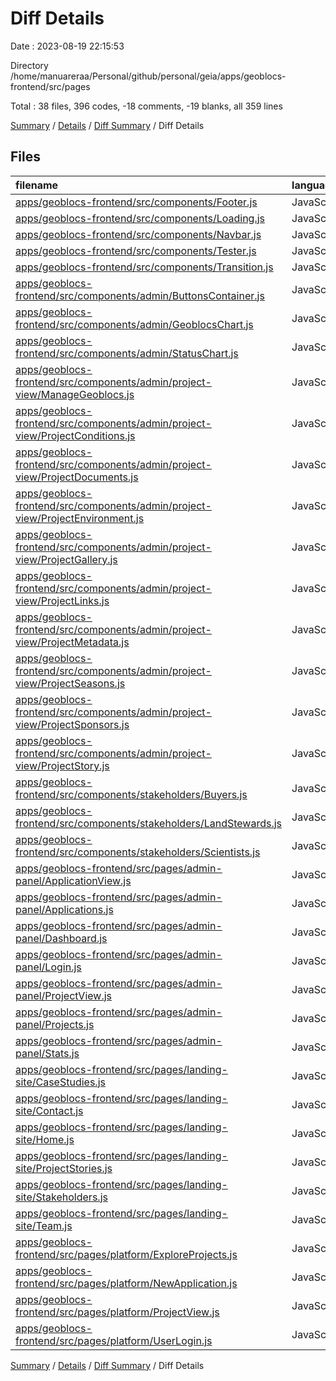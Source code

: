 # Diff Details

Date : 2023-08-19 22:15:53

Directory /home/manuareraa/Personal/github/personal/geia/apps/geoblocs-frontend/src/pages

Total : 38 files,  396 codes, -18 comments, -19 blanks, all 359 lines

[Summary](results.md) / [Details](details.md) / [Diff Summary](diff.md) / Diff Details

## Files
| filename | language | code | comment | blank | total |
| :--- | :--- | ---: | ---: | ---: | ---: |
| [apps/geoblocs-frontend/src/components/Footer.js](/apps/geoblocs-frontend/src/components/Footer.js) | JavaScript | -38 | 0 | -5 | -43 |
| [apps/geoblocs-frontend/src/components/Loading.js](/apps/geoblocs-frontend/src/components/Loading.js) | JavaScript | -16 | 0 | -4 | -20 |
| [apps/geoblocs-frontend/src/components/Navbar.js](/apps/geoblocs-frontend/src/components/Navbar.js) | JavaScript | -111 | -1 | -6 | -118 |
| [apps/geoblocs-frontend/src/components/Tester.js](/apps/geoblocs-frontend/src/components/Tester.js) | JavaScript | -9 | 0 | -2 | -11 |
| [apps/geoblocs-frontend/src/components/Transition.js](/apps/geoblocs-frontend/src/components/Transition.js) | JavaScript | -17 | 0 | -5 | -22 |
| [apps/geoblocs-frontend/src/components/admin/ButtonsContainer.js](/apps/geoblocs-frontend/src/components/admin/ButtonsContainer.js) | JavaScript | -38 | 0 | -3 | -41 |
| [apps/geoblocs-frontend/src/components/admin/GeoblocsChart.js](/apps/geoblocs-frontend/src/components/admin/GeoblocsChart.js) | JavaScript | -137 | -5 | -12 | -154 |
| [apps/geoblocs-frontend/src/components/admin/StatusChart.js](/apps/geoblocs-frontend/src/components/admin/StatusChart.js) | JavaScript | -114 | -4 | -7 | -125 |
| [apps/geoblocs-frontend/src/components/admin/project-view/ManageGeoblocs.js](/apps/geoblocs-frontend/src/components/admin/project-view/ManageGeoblocs.js) | JavaScript | -293 | -11 | -14 | -318 |
| [apps/geoblocs-frontend/src/components/admin/project-view/ProjectConditions.js](/apps/geoblocs-frontend/src/components/admin/project-view/ProjectConditions.js) | JavaScript | -128 | 0 | -11 | -139 |
| [apps/geoblocs-frontend/src/components/admin/project-view/ProjectDocuments.js](/apps/geoblocs-frontend/src/components/admin/project-view/ProjectDocuments.js) | JavaScript | -154 | 0 | -13 | -167 |
| [apps/geoblocs-frontend/src/components/admin/project-view/ProjectEnvironment.js](/apps/geoblocs-frontend/src/components/admin/project-view/ProjectEnvironment.js) | JavaScript | -107 | 0 | -11 | -118 |
| [apps/geoblocs-frontend/src/components/admin/project-view/ProjectGallery.js](/apps/geoblocs-frontend/src/components/admin/project-view/ProjectGallery.js) | JavaScript | -107 | -12 | -10 | -129 |
| [apps/geoblocs-frontend/src/components/admin/project-view/ProjectLinks.js](/apps/geoblocs-frontend/src/components/admin/project-view/ProjectLinks.js) | JavaScript | -123 | 0 | -12 | -135 |
| [apps/geoblocs-frontend/src/components/admin/project-view/ProjectMetadata.js](/apps/geoblocs-frontend/src/components/admin/project-view/ProjectMetadata.js) | JavaScript | -219 | 0 | -13 | -232 |
| [apps/geoblocs-frontend/src/components/admin/project-view/ProjectSeasons.js](/apps/geoblocs-frontend/src/components/admin/project-view/ProjectSeasons.js) | JavaScript | -167 | 0 | -14 | -181 |
| [apps/geoblocs-frontend/src/components/admin/project-view/ProjectSponsors.js](/apps/geoblocs-frontend/src/components/admin/project-view/ProjectSponsors.js) | JavaScript | -170 | 0 | -14 | -184 |
| [apps/geoblocs-frontend/src/components/admin/project-view/ProjectStory.js](/apps/geoblocs-frontend/src/components/admin/project-view/ProjectStory.js) | JavaScript | -140 | 0 | -12 | -152 |
| [apps/geoblocs-frontend/src/components/stakeholders/Buyers.js](/apps/geoblocs-frontend/src/components/stakeholders/Buyers.js) | JavaScript | -98 | 0 | -10 | -108 |
| [apps/geoblocs-frontend/src/components/stakeholders/LandStewards.js](/apps/geoblocs-frontend/src/components/stakeholders/LandStewards.js) | JavaScript | -208 | 0 | -28 | -236 |
| [apps/geoblocs-frontend/src/components/stakeholders/Scientists.js](/apps/geoblocs-frontend/src/components/stakeholders/Scientists.js) | JavaScript | -36 | 0 | -7 | -43 |
| [apps/geoblocs-frontend/src/pages/admin-panel/ApplicationView.js](/apps/geoblocs-frontend/src/pages/admin-panel/ApplicationView.js) | JavaScript | 197 | 0 | 9 | 206 |
| [apps/geoblocs-frontend/src/pages/admin-panel/Applications.js](/apps/geoblocs-frontend/src/pages/admin-panel/Applications.js) | JavaScript | 121 | 1 | 14 | 136 |
| [apps/geoblocs-frontend/src/pages/admin-panel/Dashboard.js](/apps/geoblocs-frontend/src/pages/admin-panel/Dashboard.js) | JavaScript | 37 | 0 | 8 | 45 |
| [apps/geoblocs-frontend/src/pages/admin-panel/Login.js](/apps/geoblocs-frontend/src/pages/admin-panel/Login.js) | JavaScript | 66 | 0 | 7 | 73 |
| [apps/geoblocs-frontend/src/pages/admin-panel/ProjectView.js](/apps/geoblocs-frontend/src/pages/admin-panel/ProjectView.js) | JavaScript | 395 | 6 | 20 | 421 |
| [apps/geoblocs-frontend/src/pages/admin-panel/Projects.js](/apps/geoblocs-frontend/src/pages/admin-panel/Projects.js) | JavaScript | 140 | 1 | 12 | 153 |
| [apps/geoblocs-frontend/src/pages/admin-panel/Stats.js](/apps/geoblocs-frontend/src/pages/admin-panel/Stats.js) | JavaScript | 38 | 0 | 7 | 45 |
| [apps/geoblocs-frontend/src/pages/landing-site/CaseStudies.js](/apps/geoblocs-frontend/src/pages/landing-site/CaseStudies.js) | JavaScript | 192 | 1 | 8 | 201 |
| [apps/geoblocs-frontend/src/pages/landing-site/Contact.js](/apps/geoblocs-frontend/src/pages/landing-site/Contact.js) | JavaScript | 33 | 0 | 6 | 39 |
| [apps/geoblocs-frontend/src/pages/landing-site/Home.js](/apps/geoblocs-frontend/src/pages/landing-site/Home.js) | JavaScript | 196 | 0 | 14 | 210 |
| [apps/geoblocs-frontend/src/pages/landing-site/ProjectStories.js](/apps/geoblocs-frontend/src/pages/landing-site/ProjectStories.js) | JavaScript | 201 | 2 | 11 | 214 |
| [apps/geoblocs-frontend/src/pages/landing-site/Stakeholders.js](/apps/geoblocs-frontend/src/pages/landing-site/Stakeholders.js) | JavaScript | 78 | 1 | 9 | 88 |
| [apps/geoblocs-frontend/src/pages/landing-site/Team.js](/apps/geoblocs-frontend/src/pages/landing-site/Team.js) | JavaScript | 58 | 1 | 14 | 73 |
| [apps/geoblocs-frontend/src/pages/platform/ExploreProjects.js](/apps/geoblocs-frontend/src/pages/platform/ExploreProjects.js) | JavaScript | 201 | 2 | 10 | 213 |
| [apps/geoblocs-frontend/src/pages/platform/NewApplication.js](/apps/geoblocs-frontend/src/pages/platform/NewApplication.js) | JavaScript | 240 | 0 | 18 | 258 |
| [apps/geoblocs-frontend/src/pages/platform/ProjectView.js](/apps/geoblocs-frontend/src/pages/platform/ProjectView.js) | JavaScript | 566 | 0 | 20 | 586 |
| [apps/geoblocs-frontend/src/pages/platform/UserLogin.js](/apps/geoblocs-frontend/src/pages/platform/UserLogin.js) | JavaScript | 67 | 0 | 7 | 74 |

[Summary](results.md) / [Details](details.md) / [Diff Summary](diff.md) / Diff Details